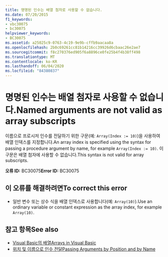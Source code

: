 ```yaml
---
title: 명명된 인수는 배열 첨자로 사용할 수 없습니다.
ms.date: 07/20/2015
f1_keywords:
- vbc30075
- bc30075
helpviewer_keywords:
- BC30075
ms.assetid: a25025c9-0763-4c19-9e9b-cffb9aacaa8a
ms.openlocfilehash: 2b0c69261cc81b14216cc39926d6cbaac26e2ae7
ms.sourcegitcommit: f8c270376ed905f6a8896ce0fe25b4f4b38ff498
ms.translationtype: MT
ms.contentlocale: ko-KR
ms.lasthandoff: 06/04/2020
ms.locfileid: "84380837"
---
```

# <a name="named-arguments-are-not-valid-as-array-subscripts"></a><span data-ttu-id="af662-102">명명된 인수는 배열 첨자로 사용할 수 없습니다.</span><span class="sxs-lookup"><span data-stu-id="af662-102">Named arguments are not valid as array subscripts</span></span>
<span data-ttu-id="af662-103">이름으로 프로시저 인수를 전달하기 위한 구문(예: `Array(Index := 10)`)을 사용하여 배열 인덱스를 지정합니다.</span><span class="sxs-lookup"><span data-stu-id="af662-103">An array index is specified using the syntax for passing a procedure argument by name, for example `Array(Index := 10)`.</span></span> <span data-ttu-id="af662-104">이 구문은 배열 첨자에 사용할 수 없습니다.</span><span class="sxs-lookup"><span data-stu-id="af662-104">This syntax is not valid for array subscripts.</span></span>  
  
 <span data-ttu-id="af662-105">**오류 ID:** BC30075</span><span class="sxs-lookup"><span data-stu-id="af662-105">**Error ID:** BC30075</span></span>  
  
## <a name="to-correct-this-error"></a><span data-ttu-id="af662-106">이 오류를 해결하려면</span><span class="sxs-lookup"><span data-stu-id="af662-106">To correct this error</span></span>  
  
- <span data-ttu-id="af662-107">일반 변수 또는 상수 식을 배열 인덱스로 사용합니다(예: `Array(10)`).</span><span class="sxs-lookup"><span data-stu-id="af662-107">Use an ordinary variable or constant expression as the array index, for example `Array(10)`.</span></span>  
  
## <a name="see-also"></a><span data-ttu-id="af662-108">참고 항목</span><span class="sxs-lookup"><span data-stu-id="af662-108">See also</span></span>

- [<span data-ttu-id="af662-109">Visual Basic의 배열</span><span class="sxs-lookup"><span data-stu-id="af662-109">Arrays in Visual Basic</span></span>](../programming-guide/language-features/arrays/index.md)
- [<span data-ttu-id="af662-110">위치 및 이름으로 인수 전달</span><span class="sxs-lookup"><span data-stu-id="af662-110">Passing Arguments by Position and by Name</span></span>](../programming-guide/language-features/procedures/passing-arguments-by-position-and-by-name.md)
